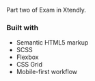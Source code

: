 Part two of Exam in Xtendly.

### Built with

-   Semantic HTML5 markup
-   SCSS
-   Flexbox
-   CSS Grid
-   Mobile-first workflow
